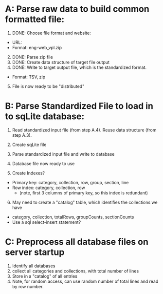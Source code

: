 

# A: Parse raw data to build common formatted file:
1. DONE: Choose file format and website:
  - URL:
  - Format: eng-web_vpl.zip
2. DONE: Parse zip file
3. DONE: Create data structure of target file output
4. DONE: Write to target output file, which is the standardized format.
  - Format: TSV, zip
5. File is now ready to be "distributed"


# B: Parse Standardized File to load in to sqLite database:
1. Read standardized input file (from step A.4).  Reuse data structure (from step A.3).
2. Create sqLite file
3. Parse standardized input file and write to database
4. Database file now ready to use

5. Create Indexes?
  - Primary key: category, collection, row, group, section, line
  - Row index: category, collection, row 
    - (note, first 3 columns of primary key, so this index is redundant)

6. May need to create a "catalog" table, which identifies the collections we have
  - category, collection, totalRows, groupCounts, sectionCounts
  - Use a sql select-insert statement?  

# C: Preprocess all database files on server startup
1. Identify all databases
2. collect all categories and collections, with total number of lines
3. Store in a "catalog" of all entries
4. Note, for random access, can use random number of total lines and read by row number.



